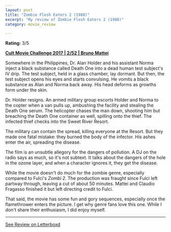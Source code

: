```yaml
---
layout: post
title: "Zombie Flesh Eaters 2 (1988)"
excerpt: "My review of Zombie Flesh Eaters 2 (1988)"
category: movie_review

---
```


**Rating:** 3/5

<b><a href="https://boxd.it/q7TYk">Cult Movie Challenge 2017 | 2/52 | Bruno Mattei</a></b>

Somewhere in the Philippines, Dr. Alan Holder and his assistant Norma inject a black substance called Death One into a dead human test subject's IV drip. The test subject, held in a glass chamber, lay dormant. But then, the test subject opens his eyes and starts convulsing. He vomits a black substance as Alan and Norma back away. His head deforms as growths form under the skin.

Dr. Holder resigns. An armed military group escorts Holder and Norma to the copter when a van pulls up, ambushing the facility and stealing the Death One serum. The helicopter chases the man down, shooting him but breaching the Death One container as well, spilling onto the thief. The infected thief checks into the Sweet River Resort.

The military can contain the spread, killing everyone at the Resort. But they made one fatal mistake: they burned the body of the infector. His ashes enter the air, spreading the disease.

The film is an unsubtle allegory for the dangers of pollution. A DJ on the radio says as much, so it's not subtext. It talks about the dangers of the hole in the ozone layer, and when a character ignores it, they get the disease.

While the movie doesn't do much for the zombie genre, especially compared to Fulci's <i>Zombi 2</i>. The production was fraught since Fulci left partway through, leaving a cut of about 50 minutes. Mattei and Claudio Fragasso finished it but left directing credit to Fulci.

That said, the movie has some fun and gory sequences, especially once the flamethrower enters the picture. I get why genre fans love this one. While I don't share their enthusiasm, I did enjoy myself.

<hr>

[See Review on Letterboxd](https://boxd.it/90tLjp)
